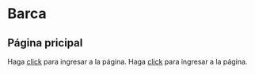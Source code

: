 # Barca

## Página pricipal
Haga [click](https://dpaniagua5.github.io/Barca/src/html/index.html) para ingresar a la página.
Haga [click](https://dpaniagua5.github.io/Barca/src/html/index.html) para ingresar a la página.
